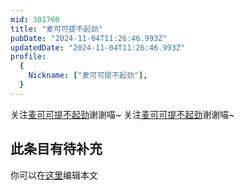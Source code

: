 ```yaml
---
mid: 301760
title: "麦可可提不起劲"
pubDate: "2024-11-04T11:26:46.993Z"
updatedDate: "2024-11-04T11:26:46.993Z"
profile:
  {
    Nickname: ["麦可可提不起劲"],
  }
---
```


关注[麦可可提不起劲](https://space.bilibili.com/301760)谢谢喵~ 关注[麦可可提不起劲](https://space.bilibili.com/301760)谢谢喵~

## 此条目有待补充
你可以在[这里](https://github.com/Yuhanawa/VTuber.ICU/edit/master/src/content/v/麦可可提不起劲/index.md)编辑本文
